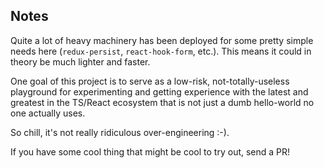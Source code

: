 ## Notes

Quite a lot of heavy machinery has been deployed for some pretty simple needs here (`redux-persist`, `react-hook-form`, etc.). This means it could in theory be much lighter and faster.

One goal of this project is to serve as a low-risk, not-totally-useless playground for experimenting and getting experience with the latest and greatest in the TS/React ecosystem that is not just a dumb hello-world no one actually uses.

So chill, it's not really ridiculous over-engineering :-).

If you have some cool thing that might be cool to try out, send a PR!
